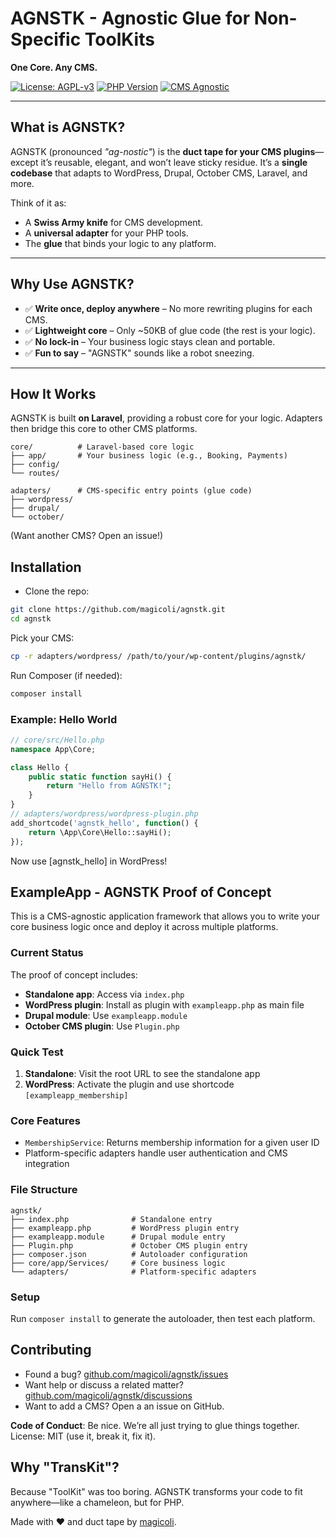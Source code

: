 # AGNSTK - Agnostic Glue for Non-Specific ToolKits

**One Core. Any CMS.**

[![License: AGPL-v3](https://img.shields.io/badge/License-AGPLv3-yellow.svg)](https://www.gnu.org/licenses/agpl-3.0)
[![PHP Version](https://img.shields.io/badge/PHP-8.0%2B-777BB4?logo=php)](https://www.php.net/)
[![CMS Agnostic](https://img.shields.io/badge/CMS-Agnostic-ff69b4)](https://agnstk.org)

---

## What is AGNSTK?

AGNSTK (pronounced *"ag-nostic"*) is the **duct tape for your CMS plugins**—except it’s reusable, elegant, and won’t leave sticky residue. It’s a **single codebase** that adapts to WordPress, Drupal, October CMS, Laravel, and more.

Think of it as:
- A **Swiss Army knife** for CMS development.
- A **universal adapter** for your PHP tools.
- The **glue** that binds your logic to any platform.

---

## Why Use AGNSTK?

- ✅ **Write once, deploy anywhere** – No more rewriting plugins for each CMS.
- ✅ **Lightweight core** – Only ~50KB of glue code (the rest is your logic).
- ✅ **No lock-in** – Your business logic stays clean and portable.
- ✅ **Fun to say** – "AGNSTK" sounds like a robot sneezing.

---

## How It Works

AGNSTK is built **on Laravel**, providing a robust core for your logic. Adapters then bridge this core to other CMS platforms.

```plaintext
core/          # Laravel-based core logic
├── app/       # Your business logic (e.g., Booking, Payments)
├── config/
└── routes/

adapters/      # CMS-specific entry points (glue code)
├── wordpress/
├── drupal/
└── october/
```

(Want another CMS? Open an issue!)

## Installation

* Clone the repo:
```bash
git clone https://github.com/magicoli/agnstk.git
cd agnstk
```

Pick your CMS:
```bash
cp -r adapters/wordpress/ /path/to/your/wp-content/plugins/agnstk/
```

Run Composer (if needed):
```bash
composer install
```

### Example: Hello World
```php
// core/src/Hello.php
namespace App\Core;

class Hello {
    public static function sayHi() {
        return "Hello from AGNSTK!";
    }
}
// adapters/wordpress/wordpress-plugin.php
add_shortcode('agnstk_hello', function() {
    return \App\Core\Hello::sayHi();
});
```

Now use [agnstk_hello] in WordPress!

## ExampleApp - AGNSTK Proof of Concept

This is a CMS-agnostic application framework that allows you to write your core business logic once and deploy it across multiple platforms.

### Current Status
The proof of concept includes:
- **Standalone app**: Access via `index.php`
- **WordPress plugin**: Install as plugin with `exampleapp.php` as main file
- **Drupal module**: Use `exampleapp.module` 
- **October CMS plugin**: Use `Plugin.php`

### Quick Test
1. **Standalone**: Visit the root URL to see the standalone app
2. **WordPress**: Activate the plugin and use shortcode `[exampleapp_membership]`

### Core Features
- `MembershipService`: Returns membership information for a given user ID
- Platform-specific adapters handle user authentication and CMS integration

### File Structure
```
agnstk/
├── index.php              # Standalone entry
├── exampleapp.php         # WordPress plugin entry
├── exampleapp.module      # Drupal module entry  
├── Plugin.php             # October CMS plugin entry
├── composer.json          # Autoloader configuration
├── core/app/Services/     # Core business logic
└── adapters/              # Platform-specific adapters
```

### Setup
Run `composer install` to generate the autoloader, then test each platform.

## Contributing

- Found a bug? [github.com/magicoli/agnstk/issues](https://github.com/magicoli/agnstk/issues)
- Want help or discuss a related matter? [github.com/magicoli/agnstk/discussions](https://github.com/magicoli/agnstk/discussions)
- Want to add a CMS? Open a an issue on GitHub.

**Code of Conduct**: Be nice. We’re all just trying to glue things together.
License: MIT (use it, break it, fix it).


## Why "TransKit"?
Because "ToolKit" was too boring. AGNSTK transforms your code to fit anywhere—like a chameleon, but for PHP.

Made with ❤️ and duct tape by [magicoli](https://github.com/magicoli).
